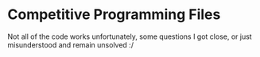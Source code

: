 # Competitive Programming Files
Not all of the code works unfortunately, some questions I got close, or just misunderstood and remain unsolved :/

